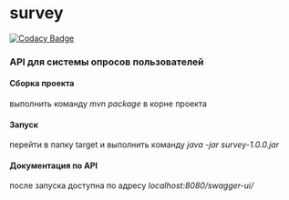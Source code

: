 # survey
[![Codacy Badge](https://app.codacy.com/project/badge/Grade/8c8d47c0a7cd43b695b13578795a3c29)](https://www.codacy.com/gh/Bulat-R/survey/dashboard?utm_source=github.com&amp;utm_medium=referral&amp;utm_content=Bulat-R/survey&amp;utm_campaign=Badge_Grade)
###  API для системы опросов пользователей
#### Сборка проекта
выполнить команду *mvn package* в корне проекта
#### Запуск
перейти в папку target и выполнить команду *java -jar survey-1.0.0.jar*
#### Документация по API
после запуска доступна по адресу *localhost:8080/swagger-ui/*
